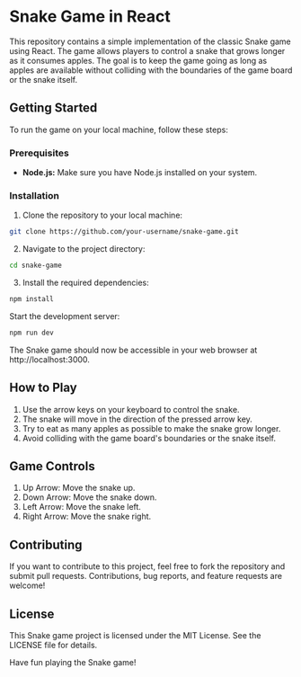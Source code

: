 # Snake Game in React

This repository contains a simple implementation of the classic Snake game using React. The game allows players to control a snake that grows longer as it consumes apples. The goal is to keep the game going as long as apples are available without colliding with the boundaries of the game board or the snake itself.

## Getting Started

To run the game on your local machine, follow these steps:

### Prerequisites

- **Node.js:** Make sure you have Node.js installed on your system.

### Installation

1. Clone the repository to your local machine:

```bash
git clone https://github.com/your-username/snake-game.git
```

2. Navigate to the project directory:

```bash
cd snake-game
```

3. Install the required dependencies:

```bash
npm install
```

Start the development server:

```bash
npm run dev
```

The Snake game should now be accessible in your web browser at http://localhost:3000.

## How to Play

1. Use the arrow keys on your keyboard to control the snake.
2. The snake will move in the direction of the pressed arrow key.
3. Try to eat as many apples as possible to make the snake grow longer.
4. Avoid colliding with the game board's boundaries or the snake itself.

## Game Controls

1. Up Arrow: Move the snake up.
2. Down Arrow: Move the snake down.
3. Left Arrow: Move the snake left.
4. Right Arrow: Move the snake right.

## Contributing

If you want to contribute to this project, feel free to fork the repository and submit pull requests. Contributions, bug reports, and feature requests are welcome!

## License

This Snake game project is licensed under the MIT License. See the LICENSE file for details.

Have fun playing the Snake game!